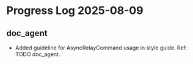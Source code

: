 # Progress Log 2025-08-09

## doc_agent

- Added guideline for AsyncRelayCommand usage in style guide. Ref: TODO doc_agent.
